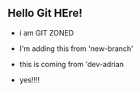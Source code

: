  ## Hello Git HEre!
 - i am GIT ZONED

 - I'm adding this from 'new-branch'
 - this is coming from 'dev-adrian
 - yes!!!!




